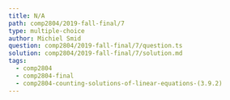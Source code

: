 ```yaml
---
title: N/A
path: comp2804/2019-fall-final/7
type: multiple-choice
author: Michiel Smid
question: comp2804/2019-fall-final/7/question.ts
solution: comp2804/2019-fall-final/7/solution.md
tags:
  - comp2804
  - comp2804-final
  - comp2804-counting-solutions-of-linear-equations-(3.9.2)
---
```

